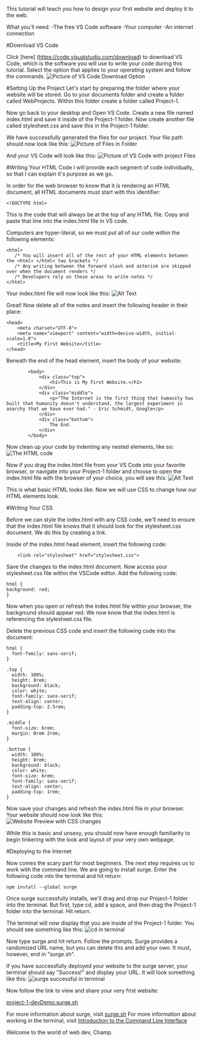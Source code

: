 This tutorial will teach you how to design your first website and deploy it to the web.

What you'll need:
-The free VS Code software
-Your computer
-An internet connection

#Download VS Code

Click [here] (https://code.visualstudio.com/download) to download VS Code, which is the software you will use to write your code during this tutorial. Select the option that applies to your operating system and follow the commands.
![Picture of VS Code Download Option](https://dev-to-uploads.s3.amazonaws.com/i/1aqdwwwlrau9ff73mglz.png)


#Setting Up the Project
Let's start by preparing the folder where your website will be stored. Go to your documents folder and create a folder called WebProjects. Within this folder create a folder called Project-1.

Now go back to your desktop and Open VS Code. Create a new file named index.html and save it inside of the Project-1 folder. Now create another file called stylesheet.css and save this in the Project-1 folder.

We have successfully generated the files for our project. Your file path should now look like this:
![Picture of Files in Folder](https://dev-to-uploads.s3.amazonaws.com/i/rl4l52ks8tri8rckrf41.png)

And your VS Code will look like this:
![Picture of VS Code with project Files](https://dev-to-uploads.s3.amazonaws.com/i/173vva0nig9chximhxk2.png)

#Writing Your HTML Code
I will provide each segment of code individually, so that I can explain it's purpose as we go.

In order for the web browser to know that it is rendering an HTML document, all HTML documents must start with this identifier:
```
<!DOCTYPE html>
```
This is the code that will always be at the top of any HTML file. Copy and paste that line into the index.html file in VS code.

Computers are hyper-literal, so we must put all of our code within the following elements:
```
<html>
   /* You will insert all of the rest of your HTML elements between the <html> </html> two brackets */
   /* Any writing between the forward slash and asterisk are skipped over when the document renders */
   /* Developers rely on these areas to write notes */
</html>
```

Your index.html file will now look like this:
![Alt Text](https://dev-to-uploads.s3.amazonaws.com/i/084xs0nd2s3eok3xn9di.png)

Great! Now delete all of the notes and insert the following header in their place:
```
<head>
    <meta charset="UTF-8">
    <meta name="viewport" content="width=device-width, initial-scale=1.0">
    <title>My First Website</title>
</head>
```

Beneath the end of the head element, insert the body of your website:
```
        <body>
            <div class="top">
                <h1>This is My First Website.</h1>
            </div>
            <div class="middle">
                <p>"The Internet is the first thing that humanity has built that humanity doesn't understand, the largest experiment in anarchy that we have ever had." - Eric Schmidt, Google</p>
            </div>
            <div class="bottom">
                The End.
            </div>
        </body>
```

Now clean up your code by indenting any nested elements, like so:
![The HTML code](https://dev-to-uploads.s3.amazonaws.com/i/cfqsckobkaq681kza9m3.png)

Now if you drag the index.html file from your VS Code into your favorite browser, or navigate into your Project-1 folder and choose to open the index.html file with the browser of your choice, you will see this:
![Alt Text](https://dev-to-uploads.s3.amazonaws.com/i/6ntxr0drc1ntrywnbdy7.png)

This is what basic HTML looks like. Now we will use CSS to change how our HTML elements look.

#Writing Your CSS

Before we can style the index.html with any CSS code, we'll need to ensure that the index.html file knows that it should look for the stylesheet.css document. We do this by creating a link.

Inside of the index.html head element, insert the following code:
```
    <link rel="stylesheet" href="stylesheet.css">
```

Save the changes to the index.html document. Now access your stylesheet.css file within the VSCode editor. Add the following code:
```
html {
background: red;
}
```

Now when you open or refresh the index.html file within your browser, the background should appear red. We now know that the index.html is referencing the stylesheet.css file.

Delete the previous CSS code and insert the following code into the document:
```
html {
  font-family: sans-serif;
}

.top {
  width: 100%;
  height: 8rem;
  background: black;
  color: white;
  font-family: sans-serif;
  text-align: center;
  padding-top: 2.5rem;
}

.middle {
  font-size: 6rem;
  margin: 0rem 2rem;
}

.bottom {
  width: 100%;
  height: 8rem;
  background: black;
  color: white;
  font-size: 6rem;
  font-family: sans-serif;
  text-align: center;
  padding-top: 1rem;
}
```

Now save your changes and refresh the index.html file in your browser. Your website should now look like this:
![Website Preview with CSS changes](https://dev-to-uploads.s3.amazonaws.com/i/ndhs80vm0wc90ucl49c5.png)

While this is basic and unsexy, you should now have enough familiarity to begin tinkering with the look and layout of your very own webpage.

#Deploying to the Internet

Now comes the scary part for most beginners. The next step requires us to work with the command line. We are going to install surge. Enter the following code into the terminal and hit return:
```
npm install --global surge
```

Once surge successfully installs, we'll drag and drop our Project-1 folder into the terminal. But first, type cd, add a space, and then drag the Project-1 folder into the terminal. Hit return.

The terminal will now display that you are inside of the Project-1 folder. You should see something like this:
![cd in terminal](https://dev-to-uploads.s3.amazonaws.com/i/mtnypgzmnimra9ybwm9y.png)

Now type surge and hit return. Follow the prompts. Surge provides a randomized URL name, but you can delete this and add your own. It must, however, end in "surge.sh".

If you have successfully deployed your website to the surge server, your terminal should say "Success!" and display your URL. It will look something like this:
![surge successful in terminal](https://dev-to-uploads.s3.amazonaws.com/i/ksnzee4morvmvcu8e0t8.png)


Now follow the link to view and share your very first website:

[project-1-devDemo.surge.sh](project-1-devDemo.surge.sh)

For more information about surge, visit [surge.sh](https://surge.sh/)
For more information about working in the terminal, visit [Introduction to the Command Line Interface](https://tutorial.djangogirls.org/en/intro_to_command_line/)


Welcome to the world of web dev, Champ.
